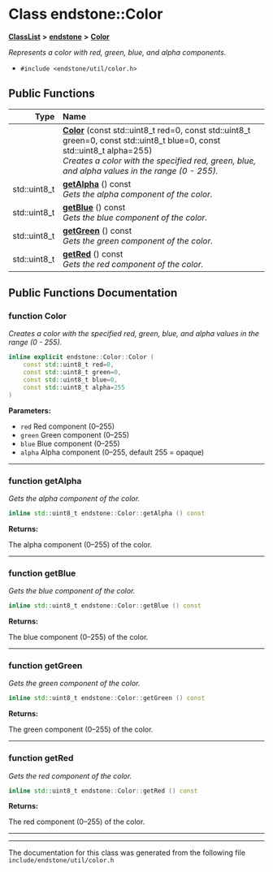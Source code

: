 

# Class endstone::Color



[**ClassList**](annotated.md) **>** [**endstone**](namespaceendstone.md) **>** [**Color**](classendstone_1_1Color.md)



_Represents a color with red, green, blue, and alpha components._ 

* `#include <endstone/util/color.h>`





































## Public Functions

| Type | Name |
| ---: | :--- |
|   | [**Color**](#function-color) (const std::uint8\_t red=0, const std::uint8\_t green=0, const std::uint8\_t blue=0, const std::uint8\_t alpha=255) <br>_Creates a color with the specified red, green, blue, and alpha values in the range (0 - 255)._  |
|  std::uint8\_t | [**getAlpha**](#function-getalpha) () const<br>_Gets the alpha component of the color._  |
|  std::uint8\_t | [**getBlue**](#function-getblue) () const<br>_Gets the blue component of the color._  |
|  std::uint8\_t | [**getGreen**](#function-getgreen) () const<br>_Gets the green component of the color._  |
|  std::uint8\_t | [**getRed**](#function-getred) () const<br>_Gets the red component of the color._  |




























## Public Functions Documentation




### function Color 

_Creates a color with the specified red, green, blue, and alpha values in the range (0 - 255)._ 
```C++
inline explicit endstone::Color::Color (
    const std::uint8_t red=0,
    const std::uint8_t green=0,
    const std::uint8_t blue=0,
    const std::uint8_t alpha=255
) 
```





**Parameters:**


* `red` Red component (0–255) 
* `green` Green component (0–255) 
* `blue` Blue component (0–255) 
* `alpha` Alpha component (0–255, default 255 = opaque) 




        

<hr>



### function getAlpha 

_Gets the alpha component of the color._ 
```C++
inline std::uint8_t endstone::Color::getAlpha () const
```





**Returns:**

The alpha component (0–255) of the color. 





        

<hr>



### function getBlue 

_Gets the blue component of the color._ 
```C++
inline std::uint8_t endstone::Color::getBlue () const
```





**Returns:**

The blue component (0–255) of the color. 





        

<hr>



### function getGreen 

_Gets the green component of the color._ 
```C++
inline std::uint8_t endstone::Color::getGreen () const
```





**Returns:**

The green component (0–255) of the color. 





        

<hr>



### function getRed 

_Gets the red component of the color._ 
```C++
inline std::uint8_t endstone::Color::getRed () const
```





**Returns:**

The red component (0–255) of the color. 





        

<hr>

------------------------------
The documentation for this class was generated from the following file `include/endstone/util/color.h`

